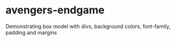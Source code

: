 # avengers-endgame
Demonstrating box model with divs, background colors, font-family, padding and margins
